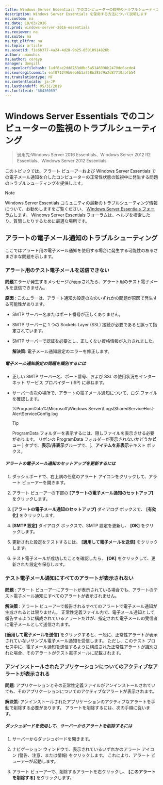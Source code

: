 ```yaml
---
title: Windows Server Essentials でのコンピューターの監視のトラブルシューティング
description: Windows Server Essentials を使用する方法について説明します
ms.custom: na
ms.date: 10/03/2016
ms.prod: windows-server-2016-essentials
ms.reviewer: na
ms.suite: na
ms.tgt_pltfrm: na
ms.topic: article
ms.assetid: f1e6b377-4a24-4d28-9b25-05910914826b
author: nnamuhcs
ms.author: coreyp
manager: dongill
ms.openlocfilehash: 1adf8ae2dd8763d0bc5a514609bb2470de6acde4
ms.sourcegitcommit: eaf071249b6eb6b1a758b38579a2d87710abfb54
ms.translationtype: MT
ms.contentlocale: ja-JP
ms.lasthandoff: 05/31/2019
ms.locfileid: "66436069"
---
```

# <a name="troubleshoot-computer-monitoring-in-windows-server-essentials"></a>Windows Server Essentials でのコンピューターの監視のトラブルシューティング

>適用先:Windows Server 2016 Essentials、Windows Server 2012 R2 Essentials、Windows Server 2012 Essentials

このトピックでは、アラート ビューアーおよび Windows Server Essentials での電子メール通知を介したコンピューターの正常性状態の監視中に発生する問題のトラブルシューティングを提供します。  
  
> [!NOTE]
>  Windows Server Essentials コミュニティの最新のトラブルシューティング情報について、お勧めしますをご覧ください、 [Windows Server Essentials フォーラム](https://social.technet.microsoft.com/Forums/winserveressentials/threads)します。 Windows Server Essentials フォーラムは、ヘルプを検索したり、質問したりするために最適な場所です。  
  
##  <a name="BKMK_TS"></a> アラートの電子メール通知のトラブルシューティング  
 ここではアラート用の電子メール通知を使用する場合に発生する可能性のあるさまざまな問題を示します。  
  
### <a name="cannot-send-the-test-email-for-the-alert"></a>アラート用のテスト電子メールを送信できない  
 **問題**エラーが発生するメッセージが表示されたら、アラート用のテスト電子メールを送信できません。  
  
 **原因** : このエラーは、アラート通知の設定の次のいずれかの問題が原因で発生する可能性があります。  
  
- SMTP サーバー名またはポート番号が正しくありません。  
  
- SMTP サーバーに 1 つの Sockets Layer (SSL) 接続が必要であると誤って指定されています。  
  
- SMTP サーバーで認証を必要とし、正しくない資格情報が入力されました。  
  
  **解決策**: 電子メール通知設定のエラーを修正します。  
  
##### <a name="to-identify-issues-in-your-email-notification-settings"></a>電子メール通知設定の問題を識別するには  
  
-   正しい SMTP サーバー名、ポート番号、および SSL の使用状況をインターネット サービス プロバイダー (ISP) に尋ねます。  
  
-   サーバーの次の場所で、アラートの電子メール通知について、ログ ファイルを確認します。  
  
     %ProgramData%\Microsoft\Windows Server\Logs\SharedServiceHost-AlertServiceConfig.log  
  
    > [!TIP]
    >  ProgramData フォルダーを表示するには、隠しファイルを表示させる必要があります。 リボンの ProgramData フォルダーが表示されないかどうか**ビュー** ] タブで、**表示/非表示**グループで、[、**アイテムを非表示**テキスト ボックス。  
  
##### <a name="to-update-your-email-notification-setup-for-alerts"></a>アラートの電子メール通知のセットアップを更新するには  
  
1.  ダッシュボードで、右上隅の任意のアラート アイコンをクリックして、アラート ビューアーを開きます。  
  
2.  アラート ビューアーの下部の **[アラートの電子メール通知のセットアップ]** をクリックします。  
  
3.  **[アラートの電子メール通知のセットアップ]** ダイアログ ボックスで、 **[有効化]** をクリックします。  
  
4.  **[SMTP 設定]** ダイアログ ボックスで、SMTP 設定を更新し、 **[OK]** をクリックします。  
  
5.  更新された設定をテストするには、 **[適用して電子メールを送信]** をクリックします。  
  
6.  テスト電子メールが成功したことを確認したら、 **[OK]** をクリックして、更新された設定を保存します。  
  
### <a name="test-email-notification-does-not-list-any-alerts"></a>テスト電子メール通知にすべてのアラートが表示されない  
 **問題** : アラート ビューアーにアラートが表示されている場合でも、アラートのテスト電子メール通知にすべてのアラートが表示されません。  
  
 **解決策** : アラート ビューアーで報告されるすべてのアラートで電子メール通知が生成されるとは限りません。 正常性定義ファイル内で、電子メール通知として報告するように構成されているアラートだけが、指定された電子メールの受信者に電子メールとして送信されます。  
  
 **[適用して電子メールを送信]** をクリックすると、一般に、正常性アラートが表示されていないサンプル電子メール通知を受信します。 ただし、このテスト プロセス中に、電子メール通知を送信するように構成された正常性アラートが識別された場合、そのアラートがテスト電子メールに記載されます。  
  
### <a name="active-alerts-are-displayed-for-an-uninstalled-application"></a>アンインストールされたアプリケーションについてのアクティブなアラートが表示される  
 **問題**: アプリケーションとその正常性定義ファイルがアンインストールされていても、そのアプリケーションについてのアクティブなアラートが表示されます。  
  
 **解決策**: アンインストールされたアプリケーションのアクティブなアラートを手動で削除する必要があります。 アラートを削除するには、次の手順に従います。  
  
##### <a name="to-delete-an-alert-from-the-server-by-using-the-dashboard"></a>ダッシュボードを使用して、サーバーからアラートを削除するには  
  
1.  サーバーからダッシュボードを開きます。  
  
2.  ナビゲーション ウィンドウで、表示されているいずれかのアラート アイコン (警告、注意、または情報) をクリックします。 これにより、アラート ビューアーが起動します。  
  
3.  アラート ビューアーで、削除するアラートを右クリックし、 **[このアラートを削除する]** をクリックします。
